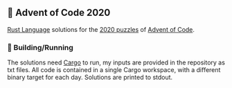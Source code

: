 ## 🎄 Advent of Code 2020 

[Rust Language](https://www.rust-lang.org/) solutions for the
[2020 puzzles](https://adventofcode.com/2020/) of [Advent of Code](https://adventofcode.com/about).

### 🎄  Building/Running
The solutions need [Cargo](https://doc.rust-lang.org/cargo/) to run, my inputs are provided in the repository as txt files.
All code is contained in a single Cargo workspace, with a different binary target for each day. Solutions are printed to stdout.
